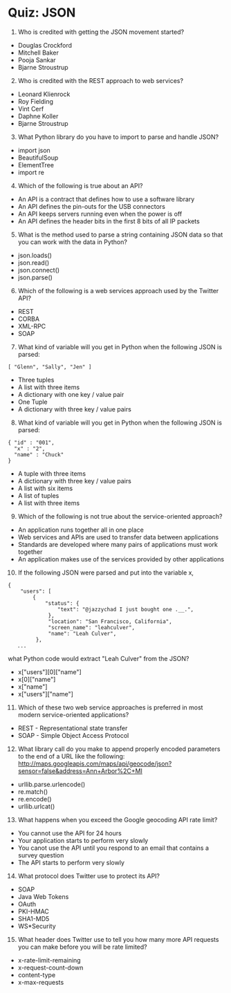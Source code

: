 # Quiz: JSON

1. Who is credited with getting the JSON movement started?
- Douglas Crockford
- Mitchell Baker
- Pooja Sankar
- Bjarne Stroustrup

2. Who is credited with the REST approach to web services?
- Leonard Klienrock
- Roy Fielding
- Vint Cerf
- Daphne Koller
- Bjarne Stroustrup

3. What Python library do you have to import to parse and handle JSON?
- import json
- BeautifulSoup
- ElementTree
- import re

4. Which of the following is true about an API?
- An API is a contract that defines how to use a software library
- An API defines the pin-outs for the USB connectors
- An API keeps servers running even when the power is off
- An API defines the header bits in the first 8 bits of all IP packets

5. What is the method used to parse a string containing JSON data so that you can work with the data in Python?
- json.loads()
- json.read()
- json.connect()
- json.parse()

6. Which of the following is a web services approach used by the Twitter API?
- REST
- CORBA
- XML-RPC
- SOAP

7. What kind of variable will you get in Python when the following JSON is parsed:
```
[ "Glenn", "Sally", "Jen" ]
```
- Three tuples
- A list with three items
- A dictionary with one key / value pair
- One Tuple
- A dictionary with three key / value pairs

8. What kind of variable will you get in Python when the following JSON is parsed:
```
{ "id" : "001",
  "x" : "2",
  "name" : "Chuck"
}
```
- A tuple with three items
- A dictionary with three key / value pairs
- A list with six items
- A list of tuples
- A list with three items

9. Which of the following is not true about the service-oriented approach?
- An application runs together all in one place
- Web services and APIs are used to transfer data between applications
- Standards are developed where many pairs of applications must work together
- An application makes use of the services provided by other applications

10. If the following JSON were parsed and put into the variable x,
```
{
    "users": [
        {
            "status": {
                "text": "@jazzychad I just bought one .__.",
             },
             "location": "San Francisco, California",
             "screen_name": "leahculver",
             "name": "Leah Culver",
         },
   ...
```
what Python code would extract "Leah Culver" from the JSON?
- x["users"][0]["name"]
- x[0]["name"]
- x["name"]
- x["users"]["name"]

11. Which of these two web service approaches is preferred in most modern service-oriented applications?
- REST - Representational state transfer
- SOAP - Simple Object Access Protocol

12. What library call do you make to append properly encoded parameters to the end of a URL like the following:
http://maps.googleapis.com/maps/api/geocode/json?sensor=false&address=Ann+Arbor%2C+MI
- urllib.parse.urlencode()
- re.match()
- re.encode()
- urllib.urlcat()

13. What happens when you exceed the Google geocoding API rate limit?
- You cannot use the API for 24 hours
- Your application starts to perform very slowly
- You canot use the API until you respond to an email that contains a survey question
- The API starts to perform very slowly

14. What protocol does Twitter use to protect its API?
- SOAP
- Java Web Tokens
- OAuth
- PKI-HMAC
- SHA1-MD5
- WS*Security

15. What header does Twitter use to tell you how many more API requests you can make before you will be rate limited?
- x-rate-limit-remaining
- x-request-count-down
- content-type
- x-max-requests